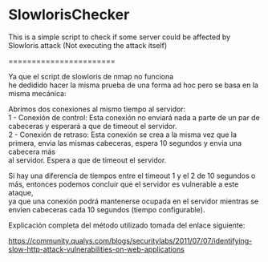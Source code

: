 SlowlorisChecker
================

This is a simple script to check if some server could be affected by Slowloris attack (Not executing the attack itself)

=======================

 Ya que el script de slowloris de nmap no funciona                            
 he dedidido hacer la misma prueba de una forma ad hoc pero se basa en la     
 misma mecánica:                                                              
                                                                              
 Abrimos dos conexiones al mismo tiempo al servidor:                          
 1 - Conexión de control: Esta conexión no enviará nada a parte de un par de  
 cabeceras y esperará a que de timeout el servidor.                           
 2 - Conexión de retraso: Esta conexión se crea a la misma vez que la primera,
     envia las mismas cabeceras, espera 10 segundos y envia una cabecera más  
     al servidor. Espera a que de timeout el servidor.                        
                                                                              
 Si hay una diferencia de tiempos entre el timeout 1 y el 2 de 10 segundos o  
 más, entonces podemos concluir que el servidor es vulnerable a este ataque,  
 ya que una conexión podrá mantenerse ocupada en el servidor mientras se      
 envien cabeceras cada 10 segundos (tiempo configurable).                     

Explicación completa del método utilizado tomada del enlace siguiente: 
 
https://community.qualys.com/blogs/securitylabs/2011/07/07/identifying-slow-http-attack-vulnerabilities-on-web-applications
